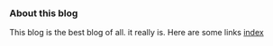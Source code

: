 ### About this blog

This blog is the best blog of all. it really is.
Here are some links [index](/)